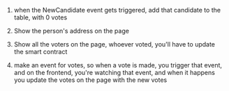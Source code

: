 1. when the NewCandidate event gets triggered, add that candidate to the table, with 0 votes

2. Show the person's address on the page

3. Show all the voters on the page, whoever voted, you'll have to update the smart contract

4. make an event for votes, so when a vote is made, you trigger that event, and on the frontend, you're watching that event, and when it happens you update the votes on the page with the new votes